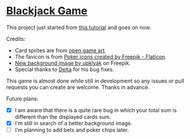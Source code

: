 # [Blackjack Game](https://blackjack.souvlaki.me)

This project just started from [this tutorial](https://youtu.be/bMYCWccL-3U) and goes on now. <br>

Credits:

- Card sprites are from [open game art](https://opengameart.org/content/cards-set).
- The favicon is from [Poker icons created by Freepik - Flaticon](https://www.flaticon.com/free-icon/clover_105219).
- <a href="https://www.freepik.com/free-vector/green-casino-poker-table-texture-game-background_48197468.htm#query=blackjack%20background&position=3&from_view=keyword&track=ais&uuid=93f4abdc-ca0c-464c-880d-444414d7e88b">New background image by upklyak</a> on Freepik.
- Special thanks to [Delta](https://github.com/delta911ee) for his bug fixes.

This game is almost done while still in development so any issues or pull requests you can create are welcome. Thanks in advance.<br>

Future plans:

- [x] I am aware that there is a quite rare bug in which your total sum is different than the displayed cards sum. <br>
- [x] I'm still in search of a better background image. <br>
- [ ] I'm planning to add bets and poker chips later. <br>
